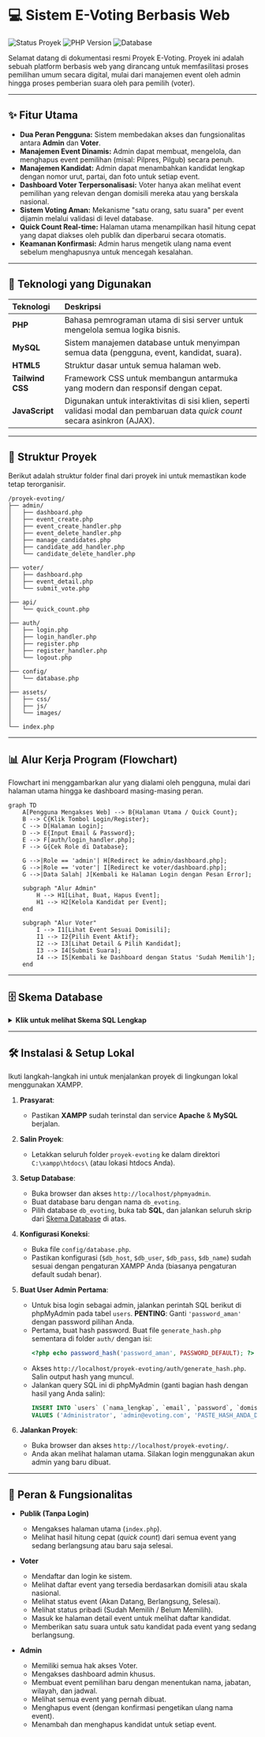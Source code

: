 # 💻 Sistem E-Voting Berbasis Web

![Status Proyek](https://img.shields.io/badge/status-development-blue)
![PHP Version](https://img.shields.io/badge/PHP-8.1%2B-blueviolet)
![Database](https://img.shields.io/badge/Database-MySQL-orange)

Selamat datang di dokumentasi resmi Proyek E-Voting. Proyek ini adalah sebuah platform berbasis web yang dirancang untuk memfasilitasi proses pemilihan umum secara digital, mulai dari manajemen event oleh admin hingga proses pemberian suara oleh para pemilih (voter).

---
## ✨ Fitur Utama

* **Dua Peran Pengguna:** Sistem membedakan akses dan fungsionalitas antara **Admin** dan **Voter**.
* **Manajemen Event Dinamis:** Admin dapat membuat, mengelola, dan menghapus event pemilihan (misal: Pilpres, Pilgub) secara penuh.
* **Manajemen Kandidat:** Admin dapat menambahkan kandidat lengkap dengan nomor urut, partai, dan foto untuk setiap event.
* **Dashboard Voter Terpersonalisasi:** Voter hanya akan melihat event pemilihan yang relevan dengan domisili mereka atau yang berskala nasional.
* **Sistem Voting Aman:** Mekanisme "satu orang, satu suara" per event dijamin melalui validasi di level database.
* **Quick Count Real-time:** Halaman utama menampilkan hasil hitung cepat yang dapat diakses oleh publik dan diperbarui secara otomatis.
* **Keamanan Konfirmasi:** Admin harus mengetik ulang nama event sebelum menghapusnya untuk mencegah kesalahan.

---
## 🚀 Teknologi yang Digunakan

| Teknologi      | Deskripsi                                                                                                                  |
| :------------- | :------------------------------------------------------------------------------------------------------------------------- |
| **PHP** | Bahasa pemrograman utama di sisi server untuk mengelola semua logika bisnis.                                               |
| **MySQL** | Sistem manajemen database untuk menyimpan semua data (pengguna, event, kandidat, suara).                                   |
| **HTML5** | Struktur dasar untuk semua halaman web.                                                                                    |
| **Tailwind CSS** | Framework CSS untuk membangun antarmuka yang modern dan responsif dengan cepat.                                            |
| **JavaScript** | Digunakan untuk interaktivitas di sisi klien, seperti validasi modal dan pembaruan data *quick count* secara asinkron (AJAX). |

---
## 📂 Struktur Proyek

Berikut adalah struktur folder final dari proyek ini untuk memastikan kode tetap terorganisir.

```
/proyek-evoting/
├── admin/
│   ├── dashboard.php
│   ├── event_create.php
│   ├── event_create_handler.php
│   ├── event_delete_handler.php
│   ├── manage_candidates.php
│   ├── candidate_add_handler.php
│   └── candidate_delete_handler.php
│
├── voter/
│   ├── dashboard.php
│   ├── event_detail.php
│   └── submit_vote.php
│
├── api/
│   └── quick_count.php
│
├── auth/
│   ├── login.php
│   ├── login_handler.php
│   ├── register.php
│   ├── register_handler.php
│   └── logout.php
│
├── config/
│   └── database.php
│
├── assets/
│   ├── css/
│   ├── js/
│   └── images/
│
└── index.php
```

---
## 📊 Alur Kerja Program (Flowchart)

Flowchart ini menggambarkan alur yang dialami oleh pengguna, mulai dari halaman utama hingga ke dashboard masing-masing peran.

```mermaid
graph TD
    A[Pengguna Mengakses Web] --> B{Halaman Utama / Quick Count};
    B --> C{Klik Tombol Login/Register};
    C --> D[Halaman Login];
    D --> E{Input Email & Password};
    E --> F[auth/login_handler.php];
    F --> G{Cek Role di Database};

    G -->|Role == 'admin'| H[Redirect ke admin/dashboard.php];
    G -->|Role == 'voter'| I[Redirect ke voter/dashboard.php];
    G -->|Data Salah| J[Kembali ke Halaman Login dengan Pesan Error];

    subgraph "Alur Admin"
        H --> H1[Lihat, Buat, Hapus Event];
        H1 --> H2[Kelola Kandidat per Event];
    end

    subgraph "Alur Voter"
        I --> I1[Lihat Event Sesuai Domisili];
        I1 --> I2{Pilih Event Aktif};
        I2 --> I3[Lihat Detail & Pilih Kandidat];
        I3 --> I4[Submit Suara];
        I4 --> I5[Kembali ke Dashboard dengan Status 'Sudah Memilih'];
    end
```

---
## 🗄️ Skema Database

<details>
<summary><strong>Klik untuk melihat Skema SQL Lengkap</strong></summary>

```sql
-- Database: `db_evoting`

CREATE TABLE `users` (
  `id` INT AUTO_INCREMENT PRIMARY KEY,
  `nama_lengkap` VARCHAR(255) NOT NULL,
  `email` VARCHAR(255) NOT NULL UNIQUE,
  `password` VARCHAR(255) NOT NULL,
  `domisili` VARCHAR(100) NOT NULL,
  `role` ENUM('admin', 'voter') NOT NULL,
  `created_at` TIMESTAMP DEFAULT CURRENT_TIMESTAMP
);

CREATE TABLE `events` (
  `id` INT AUTO_INCREMENT PRIMARY KEY,
  `nama_event` VARCHAR(255) NOT NULL UNIQUE,
  `posisi_jabatan` VARCHAR(255) NOT NULL,
  `wilayah` VARCHAR(100) NOT NULL,
  `deskripsi` TEXT,
  `waktu_mulai` DATETIME NOT NULL,
  `waktu_selesai` DATETIME NOT NULL,
  `created_by` INT,
  `created_at` TIMESTAMP DEFAULT CURRENT_TIMESTAMP,
  FOREIGN KEY (`created_by`) REFERENCES `users`(`id`)
);

CREATE TABLE `candidates` (
  `id` INT AUTO_INCREMENT PRIMARY KEY,
  `event_id` INT NOT NULL,
  `nama_kandidat` VARCHAR(255) NOT NULL,
  `partai_asal` VARCHAR(100),
  `nomor_urut` INT NOT NULL,
  `foto_kandidat` VARCHAR(255),
  `visi_misi` TEXT,
  FOREIGN KEY (`event_id`) REFERENCES `events`(`id`) ON DELETE CASCADE
);

CREATE TABLE `votes` (
  `id` INT AUTO_INCREMENT PRIMARY KEY,
  `event_id` INT NOT NULL,
  `candidate_id` INT NOT NULL,
  `voter_id` INT NOT NULL,
  `voted_at` TIMESTAMP DEFAULT CURRENT_TIMESTAMP,
  UNIQUE KEY `unique_vote` (`event_id`, `voter_id`),
  FOREIGN KEY (`event_id`) REFERENCES `events`(`id`) ON DELETE CASCADE,
  FOREIGN KEY (`candidate_id`) REFERENCES `candidates`(`id`) ON DELETE CASCADE,
  FOREIGN KEY (`voter_id`) REFERENCES `users`(`id`) ON DELETE CASCADE
);
```

</details>

---
## 🛠️ Instalasi & Setup Lokal

Ikuti langkah-langkah ini untuk menjalankan proyek di lingkungan lokal menggunakan XAMPP.

1.  **Prasyarat**:
    * Pastikan **XAMPP** sudah terinstal dan service **Apache** & **MySQL** berjalan.

2.  **Salin Proyek**:
    * Letakkan seluruh folder `proyek-evoting` ke dalam direktori `C:\xampp\htdocs\` (atau lokasi htdocs Anda).

3.  **Setup Database**:
    * Buka browser dan akses `http://localhost/phpmyadmin`.
    * Buat database baru dengan nama `db_evoting`.
    * Pilih database `db_evoting`, buka tab **SQL**, dan jalankan seluruh skrip dari [Skema Database](#-skema-database) di atas.

4.  **Konfigurasi Koneksi**:
    * Buka file `config/database.php`.
    * Pastikan konfigurasi (`$db_host`, `$db_user`, `$db_pass`, `$db_name`) sudah sesuai dengan pengaturan XAMPP Anda (biasanya pengaturan default sudah benar).

5.  **Buat User Admin Pertama**:
    * Untuk bisa login sebagai admin, jalankan perintah SQL berikut di phpMyAdmin pada tabel `users`. **PENTING**: Ganti `'password_aman'` dengan password pilihan Anda.
    * Pertama, buat hash password. Buat file `generate_hash.php` sementara di folder `auth/` dengan isi:
        ```php
        <?php echo password_hash('password_aman', PASSWORD_DEFAULT); ?>
        ```
    * Akses `http://localhost/proyek-evoting/auth/generate_hash.php`. Salin output hash yang muncul.
    * Jalankan query SQL ini di phpMyAdmin (ganti bagian hash dengan hasil yang Anda salin):
        ```sql
        INSERT INTO `users` (`nama_lengkap`, `email`, `password`, `domisili`, `role`)
        VALUES ('Administrator', 'admin@evoting.com', 'PASTE_HASH_ANDA_DI_SINI', 'Nasional', 'admin');
        ```

6.  **Jalankan Proyek**:
    * Buka browser dan akses `http://localhost/proyek-evoting/`.
    * Anda akan melihat halaman utama. Silakan login menggunakan akun admin yang baru dibuat.

---
## 🔑 Peran & Fungsionalitas

* **Publik (Tanpa Login)**
    * Mengakses halaman utama (`index.php`).
    * Melihat hasil hitung cepat (*quick count*) dari semua event yang sedang berlangsung atau baru saja selesai.

* **Voter**
    * Mendaftar dan login ke sistem.
    * Melihat daftar event yang tersedia berdasarkan domisili atau skala nasional.
    * Melihat status event (Akan Datang, Berlangsung, Selesai).
    * Melihat status pribadi (Sudah Memilih / Belum Memilih).
    * Masuk ke halaman detail event untuk melihat daftar kandidat.
    * Memberikan satu suara untuk satu kandidat pada event yang sedang berlangsung.

* **Admin**
    * Memiliki semua hak akses Voter.
    * Mengakses dashboard admin khusus.
    * Membuat event pemilihan baru dengan menentukan nama, jabatan, wilayah, dan jadwal.
    * Melihat semua event yang pernah dibuat.
    * Menghapus event (dengan konfirmasi pengetikan ulang nama event).
    * Menambah dan menghapus kandidat untuk setiap event.

